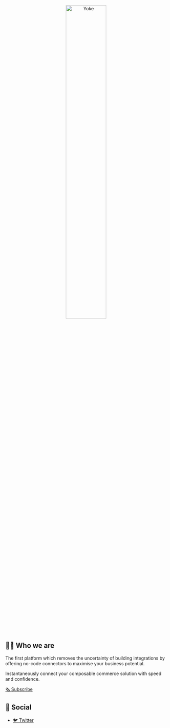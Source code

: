 <p align="center" width="100%">
    <picture>
      <source width="50%" media="(prefers-color-scheme: dark)" srcset="https://user-images.githubusercontent.com/2106178/229465572-251a2047-31b1-45f9-ad64-966f44a98c57.svg">
      <img alt="Yoke" width="50%" src="https://user-images.githubusercontent.com/2106178/229461814-40cbfa4f-a68e-4c76-9f67-d660a9e78b24.svg">
    </picture>
</p>

## 🙋‍♀️ Who we are

The first platform which removes the uncertainty of building integrations by offering no-code connectors to maximise your business potential. 

Instantaneously connect your composable commerce solution with speed and confidence.

[🗞️ Subscribe](https://www.yokeplatform.com/)

## 📣 Social

- [🐦 Twitter](https://twitter.com/yokeplatform)

<!--

**Here are some ideas to get you started:**

🙋‍♀️ A short introduction - what is your organization all about?
🌈 Contribution guidelines - how can the community get involved?
👩‍💻 Useful resources - where can the community find your docs? Is there anything else the community should know?
🍿 Fun facts - what does your team eat for breakfast?
🧙 Remember, you can do mighty things with the power of [Markdown](https://docs.github.com/github/writing-on-github/getting-started-with-writing-and-formatting-on-github/basic-writing-and-formatting-syntax)
-->
